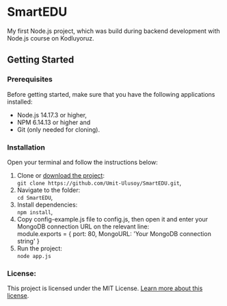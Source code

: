# SmartEDU
My first Node.js project, which was build during backend development with Node.js course on Kodluyoruz.
## Getting Started
### Prerequisites
Before getting started, make sure that you have the following applications installed:
- Node.js 14.17.3 or higher,
- NPM 6.14.13 or higher and
- Git (only needed for cloning).
### Installation
Open your terminal and follow the instructions below:  
1. Clone or [download the project](https://github.com/Umit-Ulusoy/SmartEDU/archive/refs/heads/master.zip):  
`git clone https://github.com/Umit-Ulusoy/SmartEDU.git`,
2. Navigate to the folder:  
`cd SmartEDU`,
3. Install dependencies:  
`npm install`,
3. Copy config-example.js file to config.js, then open it and enter your MongoDB connection URL on the relevant line:  
module.exports =
{
    port: 80,
    MongoURL: 'Your MongoDB connection string'
}
4. Run the project:  
`node app.js`
### License:
This project is licensed under the MIT License. [Learn more about this license](https://docs.github.com/articles/licensing-a-repository).
